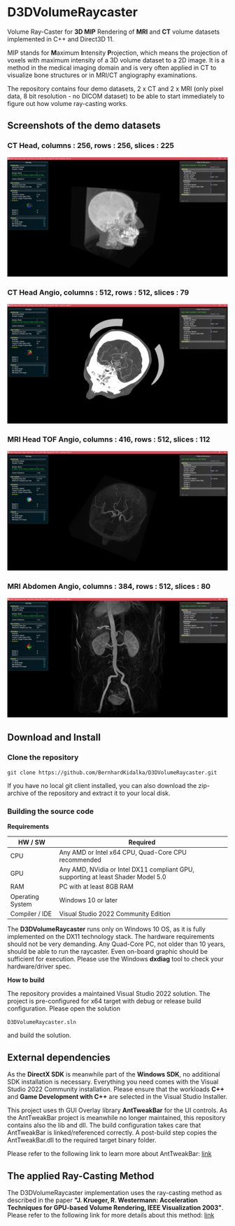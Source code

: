 # D3DVolumeRaycaster
Volume Ray-Caster for **3D MIP** Rendering of **MRI** and **CT** volume datasets implemented in C++ and Direct3D 11.

MIP stands for **M**aximum **I**ntensity **P**rojection, which means the projection of voxels with maximum intensity of a 3D volume dataset to a 2D image. It is a method in the medical imaging domain and is very often applied in CT to visualize bone structures or in MRI/CT angiography examinations.

The repository contains four demo datasets, 2 x CT and 2 x MRI (only pixel data, 8 bit resolution - no DICOM dataset) to be able to start immediately to figure out how volume ray-casting works.

## Screenshots of the demo datasets

### CT Head, columns : 256, rows : 256, slices : 225
![alt text](doc/screenshots/CT_Head_3DMIP_01.png)

### CT Head Angio, columns : 512, rows : 512, slices : 79
![alt text](doc/screenshots/CT_Head_Angio_3DMIP_01.png)

### MRI Head TOF Angio, columns : 416, rows : 512, slices : 112
![alt text](doc/screenshots/MR_Head_TOF_3DMIP_01.png)

### MRI Abdomen Angio, columns : 384, rows : 512, slices : 80
![alt text](doc/screenshots/MR_Abdomen_Angio_3DMIP_01.png)

## Download and Install

### Clone the repository

```shell
git clone https://github.com/BernhardKidalka/D3DVolumeRaycaster.git
```

If you have no local git client installed, you can also download the zip-archive of the repository and extract it to your local disk.

### Building the source code

**Requirements**

| HW / SW | Required |
| --- | ----------- |
| CPU | Any AMD or Intel x64 CPU, Quad-Core CPU recommended |
| GPU | Any AMD, NVidia or Intel DX11 compliant GPU, supporting at least Shader Model 5.0 |
| RAM | PC with at least 8GB RAM |
| Operating System | Windows 10 or later |
| Compiler / IDE | Visual Studio 2022 Community Edition |

The **D3DVolumeRaycaster** runs only on Windows 10 OS, as it is fully implemented on the DX11 technology stack. The hardware requirements should not be very demanding. Any Quad-Core PC, not older than 10 years, should be able to run the raycaster. Even on-board graphic should be sufficient for execution. Please use the Windows **dxdiag** tool to check your hardware/driver spec.

**How to build**

The repository provides a maintained Visual Studio 2022 solution. The project is pre-configured for x64 target with debug or release build configuration.
Please open the solution
```
D3DVolumeRaycaster.sln
```
and build the solution.

## External dependencies

As the **DirectX SDK** is meanwhile part of the **Windows SDK**, no additional SDK installation is necessary. Everything you need comes with the Visual Studio 2022 Community installation. Please ensure that the workloads **C++** and **Game Development with C++** are selected in the Visual Studio Installer.

This project uses th GUI Overlay library **AntTweakBar** for the UI controls. As the AntTweakBar project is meanwhile no longer maintained, this repository contains also the lib and dll. The build configuration takes care that AntTweakBar is linked/referenced correctly. A post-build step copies the AntTweakBar.dll to the required target binary folder.

Please refer to the following link to learn more about AntTweakBar:
[link](https://anttweakbar.sourceforge.io/doc/)

## The applied Ray-Casting Method

The D3DVolumeRaycaster implementation uses the ray-casting method as described in the paper **"J. Krueger, R. Westermann: Acceleration Techniques for GPU-based Volume Rendering, IEEE Visualization 2003"**. Please refer to the following link for more details about this method:
[link](https://www.cs.cit.tum.de/cg/research/publications/2003/acceleration-techniques-for-gpu-based-volume-rendering/)




